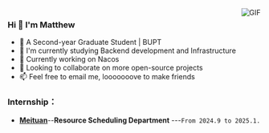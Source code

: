 <img align="right" alt="GIF" src="https://github-readme-stats.vercel.app/api?username=MatthewAden&theme=omni&count_private=true&card_width=250" />

### Hi 👋  I'm Matthew

- 🏫 A Second-year Graduate Student | BUPT
- 🤨 I'm currently studying Backend development and Infrastructure
- 🔭 Currently working on Nacos
- 🌱 Looking to collaborate on more open-source projects
- 📫 Feel free to email me, looooooove to make friends

### Internship：
- [**Meituan**](https://www.meituan.com/)--**Resource Scheduling Department** ---`From 2024.9 to 2025.1.`
 
